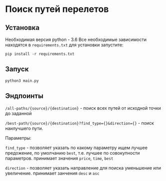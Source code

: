 # Поиск путей перелетов

## Установка
Необходимая версия python - 3.6
Все необходимые зависимости находятся в `requirements.txt`
для установки запустите:

`pip install -r requirements.txt`

## Запуск

`python3 main.py`

## Эндпоинты

`/all-paths/{source}/{destination}` - поиск  всех путей от исходной точки до заданной

`/best-path/{source}/{destination}?find_type={}&direction={}` - поиск  наилучшего пути. 

Параметры:

`find_type` - позволяет указать по какому параметру ищем лучшее предожение, по умолчанию `best`, т.е. лучшее по совокупности параметров.
 принимает значения `price`, `time`, `best`  

`direction` - позволяет указать направление для поиска уменьшение или увеличение. принимает занчения `desc` и `asc` 